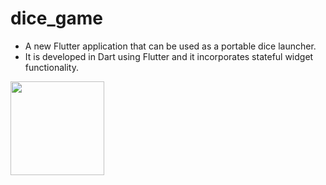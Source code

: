 # dice_game

- A new Flutter application that can be used as a portable dice launcher. 
- It is developed in Dart using Flutter and it incorporates stateful widget functionality.


<img src="https://user-images.githubusercontent.com/48805315/102616492-a4f1b500-415d-11eb-9929-5894c58bad74.jpg" width="150">
